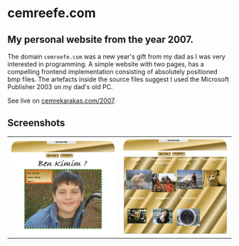 # cemreefe.com

## My personal website from the year 2007. 

The domain `cemreefe.com` was a new year's gift from my dad as I was very interested in programming.
A simple website with two pages, has a compelling frontend implementation consisting of absolutely positioned bmp files.
The artefacts inside the source files suggest I used the Microsoft Publisher 2003 on my dad's old PC.

See live on [cemrekarakas.com/2007](https://cemrekarakas.com/2007/cemreefe.htm).

## Screenshots

| | |
| - | - |
|  ![](media/screenshot2.png) | ![](media/screenshot1.png) |
